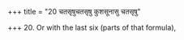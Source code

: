 +++
title = "20 चतसृषुचतसृषु कुशसूनासु चतसृषु"

+++
20. Or with the last six (parts of that formula),
